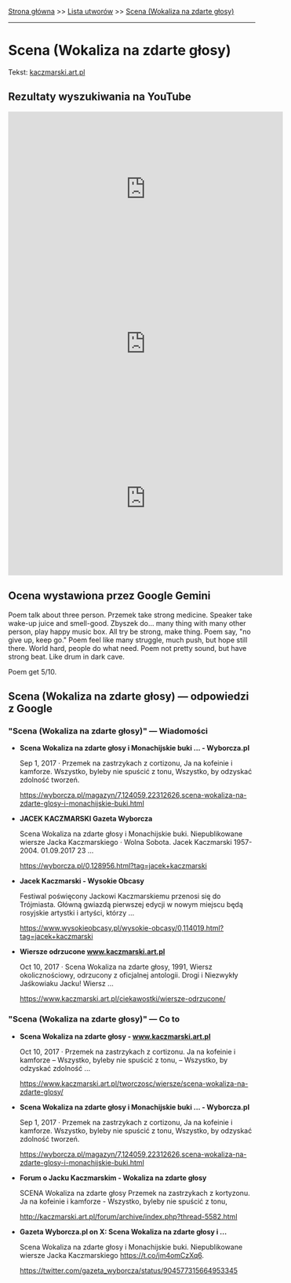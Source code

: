 [Strona główna](../index.md) >> [Lista utworów](../list.md) >> [Scena (Wokaliza na zdarte głosy)](538.md)

---

# Scena (Wokaliza na zdarte głosy)

Tekst: [kaczmarski.art.pl](https://www.kaczmarski.art.pl/tworczosc/wiersze/scena-wokaliza-na-zdarte-glosy/)

## Rezultaty wyszukiwania na YouTube

<iframe width="560" height="315" src="https://www.youtube.com/embed/GqJjiAXnWdQ?si=IdontcarewhotheIRSsendsImnotpayingtaxes" title="YouTube video player" frameborder="0" allow="accelerometer; autoplay; clipboard-write; encrypted-media; gyroscope; picture-in-picture; web-share" referrerpolicy="strict-origin-when-cross-origin" allowfullscreen></iframe>

<iframe width="560" height="315" src="https://www.youtube.com/embed/V0AzKJh5rxo?si=IdontcarewhotheIRSsendsImnotpayingtaxes" title="YouTube video player" frameborder="0" allow="accelerometer; autoplay; clipboard-write; encrypted-media; gyroscope; picture-in-picture; web-share" referrerpolicy="strict-origin-when-cross-origin" allowfullscreen></iframe>

<iframe width="560" height="315" src="https://www.youtube.com/embed/hpMFsn-b86g?si=IdontcarewhotheIRSsendsImnotpayingtaxes" title="YouTube video player" frameborder="0" allow="accelerometer; autoplay; clipboard-write; encrypted-media; gyroscope; picture-in-picture; web-share" referrerpolicy="strict-origin-when-cross-origin" allowfullscreen></iframe>

## Ocena wystawiona przez Google Gemini

Poem talk about three person. Przemek take strong medicine. Speaker take wake-up juice and smell-good. Zbyszek do… many thing with many other person, play happy music box. All try be strong, make thing. Poem say, "no give up, keep go." Poem feel like many struggle, much push, but hope still there. World hard, people do what need. Poem not pretty sound, but have strong beat. Like drum in dark cave.

Poem get 5/10.


## Scena (Wokaliza na zdarte głosy) — odpowiedzi z Google

### "Scena (Wokaliza na zdarte głosy)" — Wiadomości

- **Scena Wokaliza na zdarte głosy i Monachijskie buki ... - Wyborcza.pl**

    Sep 1, 2017  ·  Przemek na zastrzykach z cortizonu, Ja na kofeinie i kamforze. Wszystko, byleby nie spuścić z tonu, Wszystko, by odzyskać zdolność tworzeń. 

   <https://wyborcza.pl/magazyn/7,124059,22312626,scena-wokaliza-na-zdarte-glosy-i-monachijskie-buki.html>
- **JACEK KACZMARSKI Gazeta Wyborcza**

    Scena Wokaliza na zdarte głosy i Monachijskie buki. Niepublikowane wiersze Jacka Kaczmarskiego · Wolna Sobota. Jacek Kaczmarski 1957-2004. 01.09.2017  23 ... 

   <https://wyborcza.pl/0,128956.html?tag=jacek+kaczmarski>
- **Jacek Kaczmarski - Wysokie Obcasy**

    Festiwal poświęcony Jackowi Kaczmarskiemu przenosi się do Trójmiasta. Główną gwiazdą pierwszej edycji w nowym miejscu będą rosyjskie artystki i artyści, którzy ... 

   <https://www.wysokieobcasy.pl/wysokie-obcasy/0,114019.html?tag=jacek+kaczmarski>
- **Wiersze odrzucone www.kaczmarski.art.pl**

    Oct 10, 2017  ·  Scena Wokaliza na zdarte głosy, 1991, Wiersz okolicznościowy, odrzucony z oficjalnej antologii. Drogi i Niezwykły Jaśkowiaku Jacku! Wiersz ... 

   <https://www.kaczmarski.art.pl/ciekawostki/wiersze-odrzucone/>

### "Scena (Wokaliza na zdarte głosy)" — Co to

- **Scena Wokaliza na zdarte głosy - www.kaczmarski.art.pl**

    Oct 10, 2017  ·  Przemek na zastrzykach z cortizonu. Ja na kofeinie i kamforze – Wszystko, byleby nie spuścić z tonu, – Wszystko, by odzyskać zdolność ... 

   <https://www.kaczmarski.art.pl/tworczosc/wiersze/scena-wokaliza-na-zdarte-glosy/>
- **Scena Wokaliza na zdarte głosy i Monachijskie buki ... - Wyborcza.pl**

    Sep 1, 2017  ·  Przemek na zastrzykach z cortizonu, Ja na kofeinie i kamforze. Wszystko, byleby nie spuścić z tonu, Wszystko, by odzyskać zdolność tworzeń. 

   <https://wyborcza.pl/magazyn/7,124059,22312626,scena-wokaliza-na-zdarte-glosy-i-monachijskie-buki.html>
- **Forum o Jacku Kaczmarskim - Wokaliza na zdarte głosy**

    SCENA Wokaliza na zdarte głosy Przemek na zastrzykach z kortyzonu. Ja na kofeinie i kamforze - Wszystko, byleby nie spuścić z tonu, 

   <http://kaczmarski.art.pl/forum/archive/index.php?thread-5582.html>
- **Gazeta Wyborcza.pl on X: Scena Wokaliza na zdarte głosy i ...**

    Scena Wokaliza na zdarte głosy i Monachijskie buki. Niepublikowane wiersze Jacka Kaczmarskiego https://t.co/jm4omCzXq6. 

   <https://twitter.com/gazeta_wyborcza/status/904577315664953345>

